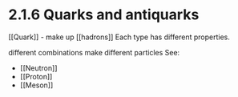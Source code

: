# 2.1.6 Quarks and antiquarks
[[Quark]] - make up [[hadrons]]
Each type has different properties.

different combinations make different particles
See:
- [[Neutron]]
- [[Proton]]
- [[Meson]]

